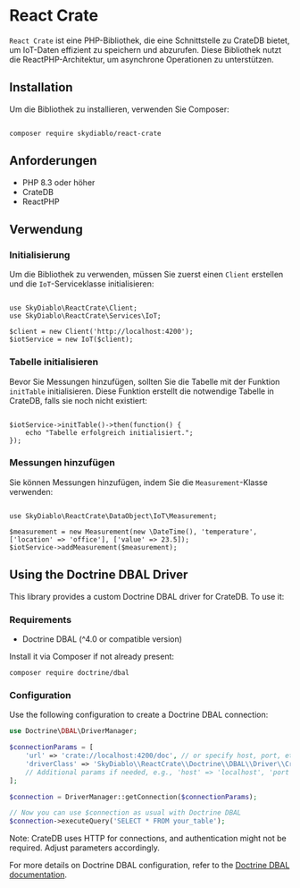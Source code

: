 # React Crate

`React Crate` ist eine PHP-Bibliothek, die eine Schnittstelle zu CrateDB bietet, um IoT-Daten effizient zu speichern und abzurufen. Diese Bibliothek nutzt die ReactPHP-Architektur, um asynchrone Operationen zu unterstützen.

## Installation

Um die Bibliothek zu installieren, verwenden Sie Composer:

```

composer require skydiablo/react-crate
```

## Anforderungen

- PHP 8.3 oder höher
- CrateDB
- ReactPHP

## Verwendung

### Initialisierung

Um die Bibliothek zu verwenden, müssen Sie zuerst einen `Client` erstellen und die `IoT`-Serviceklasse initialisieren:

```

use SkyDiablo\ReactCrate\Client;
use SkyDiablo\ReactCrate\Services\IoT;

$client = new Client('http://localhost:4200');
$iotService = new IoT($client);
```

 ### Tabelle initialisieren

 Bevor Sie Messungen hinzufügen, sollten Sie die Tabelle mit der Funktion `initTable` initialisieren. Diese Funktion erstellt die notwendige Tabelle in CrateDB, falls sie noch nicht existiert:

 ```

 $iotService->initTable()->then(function() {
     echo "Tabelle erfolgreich initialisiert.";
 });
 ```

### Messungen hinzufügen

Sie können Messungen hinzufügen, indem Sie die `Measurement`-Klasse verwenden:

```

use SkyDiablo\ReactCrate\DataObject\IoT\Measurement;

$measurement = new Measurement(new \DateTime(), 'temperature', ['location' => 'office'], ['value' => 23.5]);
$iotService->addMeasurement($measurement);
```

## Using the Doctrine DBAL Driver

This library provides a custom Doctrine DBAL driver for CrateDB. To use it:

### Requirements
- Doctrine DBAL (^4.0 or compatible version)

Install it via Composer if not already present:
```
composer require doctrine/dbal
```

### Configuration
Use the following configuration to create a Doctrine DBAL connection:

```php
use Doctrine\DBAL\DriverManager;

$connectionParams = [
    'url' => 'crate://localhost:4200/doc', // or specify host, port, etc.
    'driverClass' => 'SkyDiablo\\ReactCrate\\Doctrine\\DBAL\\Driver\\CrateDriver',
    // Additional params if needed, e.g., 'host' => 'localhost', 'port' => 4200
];

$connection = DriverManager::getConnection($connectionParams);

// Now you can use $connection as usual with Doctrine DBAL
$connection->executeQuery('SELECT * FROM your_table');
```

Note: CrateDB uses HTTP for connections, and authentication might not be required. Adjust parameters accordingly.

For more details on Doctrine DBAL configuration, refer to the [Doctrine DBAL documentation](https://www.doctrine-project.org/projects/doctrine-dbal/en/latest/reference/configuration.html).